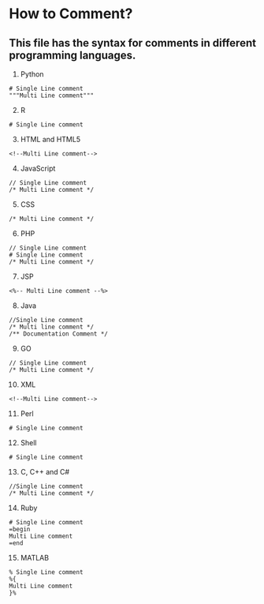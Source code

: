 # How to Comment?
## This file has the syntax for comments in different programming languages.
1. Python
```
# Single Line comment 
"""Multi Line comment"""
```
2. R
```
# Single Line comment
```
3. HTML and HTML5
```
<!--Multi Line comment-->
```
4. JavaScript 
```
// Single Line comment
/* Multi Line comment */
```
5. CSS
```
/* Multi Line comment */
```
6. PHP
```
// Single Line comment
# Single Line comment
/* Multi Line comment */
```
7. JSP
```
<%-- Multi Line comment --%>
```
8. Java
```
//Single Line comment 
/* Multi line comment */
/** Documentation Comment */
```
9. GO
```
// Single Line comment
/* Multi Line comment */
```
10. XML
```
<!--Multi Line comment-->
```
11. Perl
```
# Single Line comment
```
12. Shell
```
# Single Line comment
```
13. C, C++ and C#
```
//Single Line comment 
/* Multi Line comment */
```
14. Ruby
```
# Single Line comment
=begin
Multi Line comment
=end
```
15. MATLAB
```
% Single Line comment
%{
Multi Line comment
}%
```

